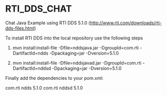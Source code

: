 RTI_DDS_CHAT
============

Chat Java Example using RTI DDS 5.1.0 (http://www.rti.com/downloads/rti-dds-files.html)

To install RTI DDS into the local repository use the following steps

1) mvn install:install-file -Dfile=nddsjava.jar -DgroupId=com.rti -DartifactId=ndds -Dpackaging=jar -Dversion=5.1.0

2) mvn install:install-file -Dfile=nddsjavad.jar -DgroupId=com.rti -DartifactId=nddsd -Dpackaging=jar -Dversion=5.1.0

Finally add the dependencies to your pom.xml:

<dependency>
    <groupId>com.rti</groupId>
    <artifactId>ndds</artifactId>
    <version>5.1.0</version>
</dependency>
<dependency>
    <groupId>com.rti</groupId>
    <artifactId>nddsd</artifactId>
    <version>5.1.0</version>
</dependency>

